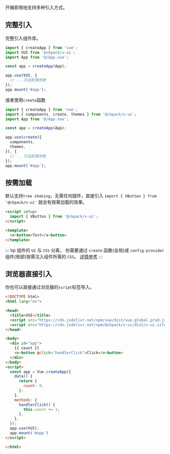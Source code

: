 开箱即用地支持多种引入方式。

## 完整引入

完整引入组件库。

```js
import { createApp } from 'vue';
import VUI from '@ckpack/v-ui';
import App from '@/App.vue';

const app = createApp(App);

app.use(VUI, {
  // ...可选配置参数
});
app.mount('#app');
```

或者使用`create`函数

```js
import { createApp } from 'vue';
import { components, create, themes } from '@ckpack/v-ui';
import App from '@/App.vue';

const app = createApp(App);

app.use(create({
  components,
  themes,
}), {
  // ...可选配置参数
});
app.mount('#app');
```

## 按需加载

默认支持`tree shaking`，无需任何插件，直接引入 `import { VButton } from '@ckpack/v-ui'` 就会有按需加载的效果。

```html
<script setup>
  import { VButton } from '@ckpack/v-ui';
</script>

<template>
  <v-button>Test</v-button>
</template>
```

::: tip
组件的 `UI` 与 `CSS` 分离， 你需要通过 `create` 函数(全局)或 `config-provider` 组件(局部)按需注入组件所需的 `CSS`。
[详情参考](./themes.md)
:::

## 浏览器直接引入

你也可以直接通过浏览器的`script`标签导入。

```html
<!DOCTYPE html>
<html lang="en">

<head>
  <title>VUI</title>
  <script src="https://cdn.jsdelivr.net/npm/vue/dist/vue.global.prod.js"></script>
  <script src="https://cdn.jsdelivr.net/npm/@ckpack/v-ui/dist/v-ui.iife.js"></script>
</head>

<body>
  <div id="app">
    {{ count }}
    <v-button @click="handlerClick">Click</v-button>
  </div>
</body>
<script>
  const app = Vue.createApp({
    data() {
      return {
        count: 0,
      };
    },
    methods: {
      handlerClick() {
        this.count += 1;
      },
    },
  });
  app.use(VUI);
  app.mount('#app')
</script>

</html>
```
